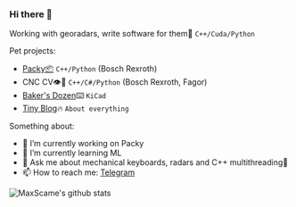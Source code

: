### Hi there 👋

Working with georadars, write software for them📡 `C++/Cuda/Python`<br>

Pet projects: 
- [Packy📦](https://github.com/MaxScame/Packy) `C++/Python` (Bosch Rexroth)
- CNC CV👁️🦾 `C++/C#/Python` (Bosch Rexroth, Fagor)
- [Baker's Dozen](https://github.com/MaxScame/Bakers-dozen)⌨️ `KiCad`
- [Tiny Blog](https://maxscame.github.io/)🔥 `About everything` 

Something about:

- 🔭 I’m currently working on Packy
- 🌱 I’m currently learning ML
- 💬 Ask me about mechanical keyboards, radars and C++ multithreading🌚
- 📫 How to reach me: [Telegram](https://t.me/outside_space)

![MaxScame's github stats](https://github-readme-stats.vercel.app/api?username=MaxScame&count_private=true&show_icons=true&theme=vue)
